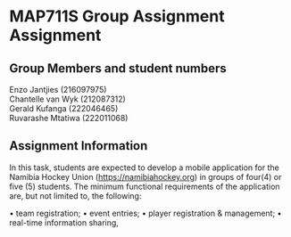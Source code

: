 # MAP711S Group Assignment Assignment

## Group Members and student numbers ##


Enzo Jantjies (216097975)  
Chantelle van Wyk (212087312)  
Gerald Kufanga (222046465)  
Ruvarashe Mtatiwa (222011068)  

## Assignment Information ##

In this task, students are expected to develop a mobile application for the Namibia Hockey Union (https://namibiahockey.org) in groups of four(4) or five (5) students. The minimum functional requirements of the application are, but not limited to, the following:

• team registration;
• event entries;
• player registration & management;
• real-time information sharing,
